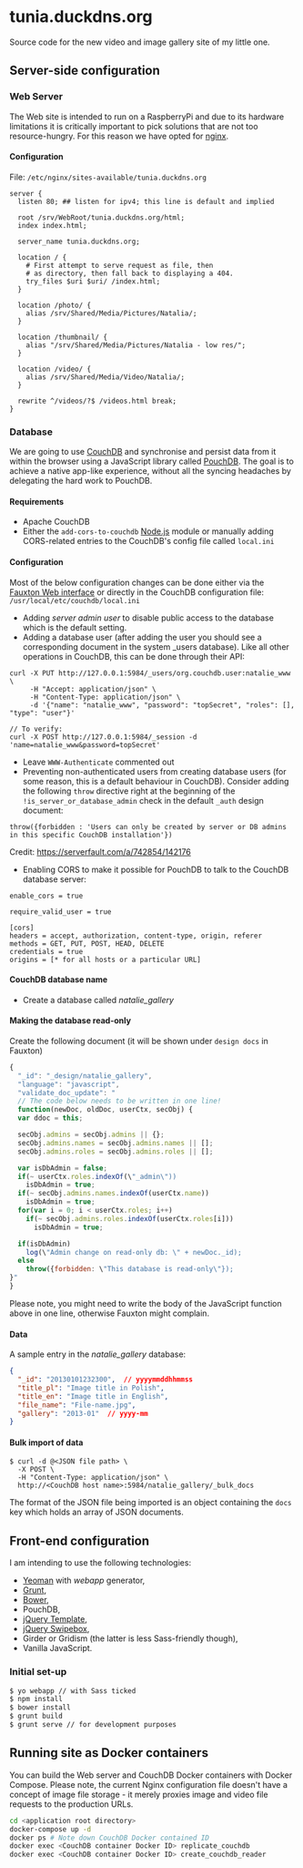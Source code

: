 tunia.duckdns.org
=================

Source code for the new video and image gallery site of my little one.

## Server-side configuration

### Web Server

The Web site is intended to run on a RaspberryPi and due to its hardware limitations it is critically important to pick solutions that are not too resource-hungry.  For this reason we have opted for [nginx](http://nginx.org).

#### Configuration

File: `/etc/nginx/sites-available/tunia.duckdns.org`

```
server {
  listen 80; ## listen for ipv4; this line is default and implied

  root /srv/WebRoot/tunia.duckdns.org/html;
  index index.html;

  server_name tunia.duckdns.org;

  location / {
    # First attempt to serve request as file, then
    # as directory, then fall back to displaying a 404.
    try_files $uri $uri/ /index.html;
  }

  location /photo/ {
    alias /srv/Shared/Media/Pictures/Natalia/;
  }

  location /thumbnail/ {
    alias "/srv/Shared/Media/Pictures/Natalia - low res/";
  }

  location /video/ {
    alias /srv/Shared/Media/Video/Natalia/;
  }

  rewrite ^/videos/?$ /videos.html break;
}
```
### Database

We are going to use [CouchDB](http://couchdb.apache.org) and synchronise and persist data from it within the browser using a JavaScript library called [PouchDB](http://pouchdb.com).  The goal is to achieve a native app-like experience, without all the syncing headaches by delegating the hard work to PouchDB.

#### Requirements

- Apache CouchDB
- Either the `add-cors-to-couchdb` [Node.js](http://nodejs.org) module or manually adding CORS-related entries to the CouchDB's config file called `local.ini`

#### Configuration

Most of the below configuration changes can be done either via the [Fauxton Web interface](url:http://127.0.0.1:5984/_utils/fauxton) or directly in the CouchDB configuration file: `/usr/local/etc/couchdb/local.ini`

- Adding _server admin user_ to disable public access to the database which is the default setting.
- Adding a database user (after adding the user you should see a corresponding document in the system _users database).  Like all other operations in CouchDB, this can be done through their API:

```
curl -X PUT http://127.0.0.1:5984/_users/org.couchdb.user:natalie_www \
     -H "Accept: application/json" \
     -H "Content-Type: application/json" \
     -d '{"name": "natalie_www", "password": "topSecret", "roles": [], "type": "user"}'

// To verify:
curl -X POST http://127.0.0.1:5984/_session -d 'name=natalie_www&password=topSecret'
```
- Leave `WWW-Authenticate` commented out
- Preventing non-authenticated users from creating database users (for some reason, this is a default behaviour in CouchDB). Consider adding the following `throw` directive right at the beginning of the `!is_server_or_database_admin` check in the default `_auth` design document:

```
throw({forbidden : 'Users can only be created by server or DB admins in this specific CouchDB installation'})
```
Credit: https://serverfault.com/a/742854/142176
- Enabling CORS to make it possible for PouchDB to talk to the CouchDB database server:

```
enable_cors = true

require_valid_user = true

[cors]
headers = accept, authorization, content-type, origin, referer
methods = GET, PUT, POST, HEAD, DELETE
credentials = true
origins = [* for all hosts or a particular URL]
```

#### CouchDB database name
- Create a database called *natalie_gallery*

#### Making the database read-only

Create the following document (it will be shown under `design docs` in Fauxton)

```js
{
  "_id": "_design/natalie_gallery",
  "language": "javascript",
  "validate_doc_update": "
  // The code below needs to be written in one line!
  function(newDoc, oldDoc, userCtx, secObj) {
  var ddoc = this;

  secObj.admins = secObj.admins || {};
  secObj.admins.names = secObj.admins.names || [];
  secObj.admins.roles = secObj.admins.roles || [];

  var isDbAdmin = false;
  if(~ userCtx.roles.indexOf(\"_admin\"))
    isDbAdmin = true;
  if(~ secObj.admins.names.indexOf(userCtx.name))
    isDbAdmin = true;
  for(var i = 0; i < userCtx.roles; i++)
    if(~ secObj.admins.roles.indexOf(userCtx.roles[i]))
      isDbAdmin = true;

  if(isDbAdmin)
    log(\"Admin change on read-only db: \" + newDoc._id);
  else
    throw({forbidden: \"This database is read-only\"});
}"
}
```

Please note, you might need to write the body of the JavaScript function above in one line, otherwise Fauxton might complain.

#### Data

A sample entry in the *natalie_gallery* database:

``` json
{
  "_id": "20130101232300",  // yyyymmddhhmmss
  "title_pl": "Image title in Polish",
  "title_en": "Image title in English",
  "file_name": "File-name.jpg",
  "gallery": "2013-01"  // yyyy-mm
}
```

#### Bulk import of data

```
$ curl -d @<JSON file path> \
  -X POST \
  -H "Content-Type: application/json" \
  http://<CouchDB host name>:5984/natalie_gallery/_bulk_docs
```

The format of the JSON file being imported is an object containing the `docs` key which holds an array of JSON documents.

## Front-end configuration

I am intending to use the following technologies:

- [Yeoman](http://yeoman.io) with _webapp_ generator,
- [Grunt](http://gruntjs.com),
- [Bower](http://bower.io),
- PouchDB,
- [jQuery Template](https://github.com/thangchung/jquery-template),
- [jQuery Swipebox](https://github.com/brutaldesign/swipebox),
- Girder or Gridism (the latter is less Sass-friendly though),
- Vanilla JavaScript.

### Initial set-up

``` bash
$ yo webapp // with Sass ticked
$ npm install
$ bower install
$ grunt build
$ grunt serve // for development purposes
```

## Running site as Docker containers

You can build the Web server and CouchDB Docker containers with Docker Compose.
Please note, the current Nginx configuration file doesn't have a concept
of image file storage - it merely proxies image and video file requests
to the production URLs.

``` bash
cd <application root directory>
docker-compose up -d
docker ps # Note down CouchDB Docker contained ID
docker exec <CouchDB container Docker ID> replicate_couchdb
docker exec <CouchDB container Docker ID> create_couchdb_reader
```
